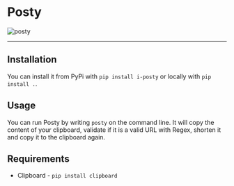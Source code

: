 # Posty

![posty](https://socialify.git.ci/not-so-cool-anymore/posty/image?description=1&descriptionEditable=A%20basic%20command%20line%20URL%20shortener%20wrapped%20around%20the%20Tinyurl%20API.&font=KoHo&language=1&owner=1&pattern=Circuit%20Board&stargazers=1&theme=Dark)

---

## Installation
You can install it from PyPi with `pip install i-posty` or locally with `pip install .`.

## Usage
You can run Posty by writing `posty` on the command line. It will copy the content of your clipboard, validate if it is a valid URL
with Regex, shorten it and copy it to the clipboard again.

## Requirements
 * Clipboard - `pip install clipboard`
